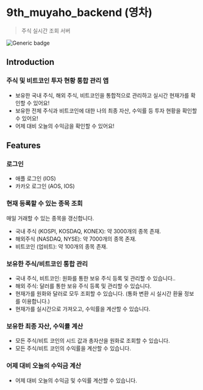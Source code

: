 # 9th_muyaho_backend (영차)
> 주식 실시간 조회 서버

![Generic badge](https://img.shields.io/badge/version-0.0.7-orange.svg)

## Introduction
### 주식 및 비트코인 투자 현황 통합 관리 앱 

- 보유한 국내 주식, 해외 주식, 비트코인을 통합적으로 관리하고 실시간 현재가를 확인할 수 있어요!
- 보유한 전체 주식과 비트코인에 대한 나의 최종 자산, 수익률 등 투자 현황을 확인할 수 있어요!
- 어제 대비 오늘의 수익금을 확인할 수 있어요!

## Features
### 로그인
- 애플 로그인 (IOS)
- 카카오 로그인 (AOS, IOS)

### 현재 등록할 수 있는 종목 조회
매일 거래할 수 있는 종목을 갱신합니다.
- 국내 주식 (KOSPI, KOSDAQ, KONEX): 약 3000개의 종목 존재.
- 해외주식 (NASDAQ, NYSE): 약 7000개의 종목 존재.
- 비트코인 (업비트): 약 100개의 종목 존재.

### 보유한 주식/비트코인 통합 관리
- 국내 주식, 비트코인: 원화를 통한 보유 주식 등록 및 관리할 수 있습니다..
- 해외 주식: 달러를 통한 보유 주식 등록 및 관리할 수 있습니다.
- 현재가를 원화와 달러로 모두 조회할 수 있습니다. (통화 변환 시 실시간 환율 정보를 이용합니다.)
- 현재가를 실시간으로 가져오고, 수익률을 계산할 수 있습니다.

### 보유한 최종 자산, 수익률 계산
- 모든 주식/비트 코인의 시드 값과 총자산을 원화로 조회할 수 있습니다.
- 모든 주식/비트 코인의 수익률을 계산할 수 있습니다.

### 어제 대비 오늘의 수익금 계산
- 어제 대비 오늘의 수익금 및 수익률 계산할 수 있습니다.

